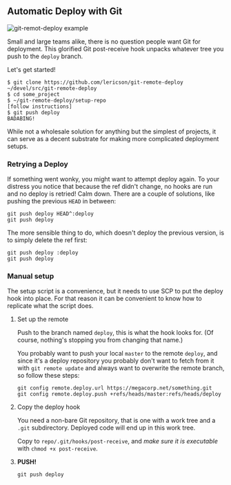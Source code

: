 ## Automatic Deploy with Git

![git-remot-deploy example](http://bsg.lericson.se/git-remote-deploy.gif)

Small and large teams alike, there is no question people want Git for deployment. This glorified Git post-receive hook unpacks whatever tree you push to the `deploy` branch.

Let's get started!

    $ git clone https://github.com/lericson/git-remote-deploy ~/devel/src/git-remote-deploy
    $ cd some_project
    $ ~/git-remote-deploy/setup-repo
    [follow instructions]
    $ git push deploy
    BADABING!

While not a wholesale solution for anything but the simplest of projects, it can serve as a decent substrate for making more complicated deployment setups.

### Retrying a Deploy

If something went wonky, you might want to attempt deploy again. To your distress you notice that because the ref didn't change, no hooks are run and no deploy is retried! Calm down. There are a couple of solutions, like pushing the previous `HEAD` in between:

    git push deploy HEAD^:deploy
    git push deploy

The more sensible thing to do, which doesn't deploy the previous version, is to simply delete the ref first:

    git push deploy :deploy
    git push deploy

### Manual setup

The setup script is a convenience, but it needs to use SCP to put the deploy
hook into place. For that reason it can be convenient to know how to replicate
what the script does.

1. Set up the remote

   Push to the branch named `deploy`, this is what the hook looks for. (Of course, nothing's stopping you from changing that name.)

   You probably want to push your local `master` to the remote `deploy`, and since it's a deploy repository you probably don't want to fetch from it with `git remote update` and always want to overwrite the remote branch, so follow these steps:

       git config remote.deploy.url https://megacorp.net/something.git
       git config remote.deploy.push +refs/heads/master:refs/heads/deploy

2. Copy the deploy hook

   You need a non-bare Git repository, that is one with a work tree and a `.git` subdirectory. Deployed code will end up in this work tree.

   Copy to `repo/.git/hooks/post-receive`, and *make sure it is executable* with `chmod +x post-receive`.

2. **PUSH!**

       git push deploy
